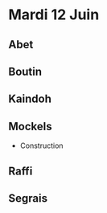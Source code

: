 # Mardi 12 Juin

Abet
----


Boutin
------


Kaindoh
-------

Mockels
-------

- Construction 

Raffi
-----

Segrais
-------